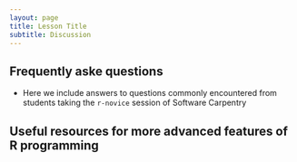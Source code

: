 ```yaml
---
layout: page
title: Lesson Title
subtitle: Discussion
---
```


## Frequently aske questions


*   Here we include answers to questions commonly encountered from students taking the `r-novice` session of Software Carpentry 


## Useful resources for more advanced features of R programming
